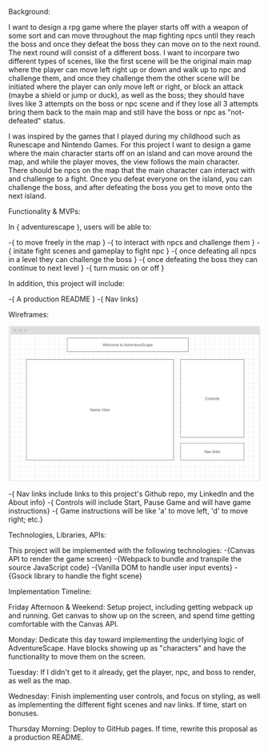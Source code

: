 Background:

I want to design a rpg game where the player starts off with a weapon of some sort and 
can move throughout the map fighting npcs until they reach the boss and once they defeat
the boss they can move on to the next round. The next round will consist of a different boss.
I want to incorpare two different types of scenes, like the first scene will be the original main
map where the player can move left right up or down and walk up to npc and challenge them, and 
once they challenge them the other scene will be initiated where the player can only move
left or right, or block an attack (maybe a shield or  jump or duck), as well as the boss; 
they should have lives like 3 attempts on the boss or npc scene and if they lose all 3 attempts
bring them back to the main map and still have the boss or npc as "not-defeated" status.

I was inspired by the games that I played during my childhood such as Runescape and Nintendo Games. For this project I want to design a game where the main character starts off on an island and can move around the map, and while the player moves, the view follows the main character. There should be npcs on the 
map that the main character can interact with and challenge to a fight. Once you defeat everyone
on the island, you can challenge the boss, and after defeating the boss you get to move onto the next island. 


Functionality & MVPs:

In { adventurescape }, users will be able to:

-{ to move freely in the map }
-{ to interact with npcs and challenge them  }
-{ initate fight scenes and gameplay to fight npc }
-{ once defeating all npcs in a level they can challenge the boss }
-{ once defeating the boss they can continue to next level }
-{ turn music on or off }

In addition, this project will include:

-{ A production README }
-{ Nav links}


Wireframes:

![Hot Nets Home Page](wireframes/wireframes.png)

-{ Nav links include links to this project's Github repo, my LinkedIn and the About info}
-{ Controls will include Start, Pause Game and will have game instructions}
-{ Game instructions will be like 'a' to move left, 'd' to move right; etc.}

Technologies, Libraries, APIs:

This project will be implemented with the following technologies:
-{Canvas API to render the game screen}
-{Webpack to bundle and transpile the source JavaScript code}
-{Vanilla DOM to handle user input events}
-{Gsock library to handle the fight scene}

Implementation Timeline:

Friday Afternoon & Weekend: Setup project, including getting webpack up and running. 
Get canvas to show up on the screen, and spend time getting comfortable with the Canvas API. 


Monday: Dedicate this day toward implementing the underlying logic of AdventureScape.
Have blocks showing up as "characters" and have the functionality to move them on the screen.

Tuesday: If I didn't get to it already, get the player, npc, and boss to render, as well as the map.

Wednesday: Finish implementing user controls, and focus on styling, as well as implementing the different fight scenes and nav links. If time, start on bonuses.

Thursday Morning: Deploy to GitHub pages. If time, rewrite this proposal as a production README.
